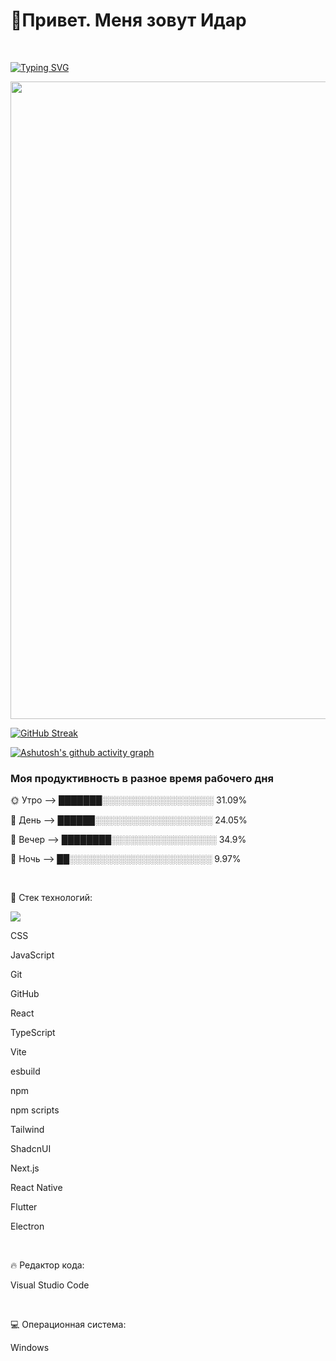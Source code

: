 <div display: flex; flex-direction:row;>
  <h1>👋Привет. Меня зовут Идар</h1>

  <br>

  [![Typing SVG](https://readme-typing-svg.herokuapp.com?color=%2336BCF7&lines=Я+frontend+разработчик&size=35)](https://git.io/typing-svg)

  <div id="header" align="right">
    <img src="https://media.giphy.com/media/v1.Y2lkPTc5MGI3NjExam9kZjc2c2x5MWdsNWw0eWI5YjZrZTE3dzY0ZzNoZDR1MW1vcHZrYSZlcD12MV9pbnRlcm5hbF9naWZfYnlfaWQmY3Q9Zw/KOcI8b194P8aI/giphy.gif" width="1020"/>
  </div>
</div>

<a href="https://git.io/streak-stats"><img src="https://streak-stats.demolab.com?user=whynot3978&theme=tokyonight&locale=ru&date_format=j%20M%5B%20Y%5D&exclude_days=Sun%2CMon&card_width=1000&excludeDaysLabel=EB5454" alt="GitHub Streak" /></a>

[![Ashutosh's github activity graph](https://github-readme-activity-graph.vercel.app/graph?username=whynot3978&theme=tokyo-night&custom_title=Коммиты)](https://github.com/whynot3978/github-readme-activity-graph)

<h3>Моя продуктивность в разное время рабочего дня</h3>
<p>🌞 Утро  -->   ███████░░░░░░░░░░░░░░░░░░   31.09% </p>
<p>🌆 День   -->  ██████░░░░░░░░░░░░░░░░░░░   24.05% </p>
<p>🌃 Вечер  -->  ████████░░░░░░░░░░░░░░░░░   34.9% </p>
<p>🌙 Ночь   -->  ██░░░░░░░░░░░░░░░░░░░░░░░   9.97%</p>
<br>
<p>💬 Стек технологий: </p>
<p>
  <img src="https://www.flaticon.com/ru/free-icon/html-5_174854?term=html&page=1&position=1&origin=search&related_id=174854"></p>
<p>CSS</p>
<p>JavaScript</p>
<p>Git</p>
<p>GitHub</p>
<p>React</p>
<p>TypeScript</p>
<p>Vite</p>
<p>esbuild</p>
<p>npm</p>
<p>npm scripts</p>
<p>Tailwind</p>
<p>ShadcnUI</p>
<p>Next.js</p>
<p>React Native</p>
<p>Flutter</p>
<p>Electron</p>
<br>
<p>🔥 Редактор кода: </p>
<p>Visual Studio Code</p>
<br>
<p>💻 Операционная система: </p>
<p>Windows</p>
